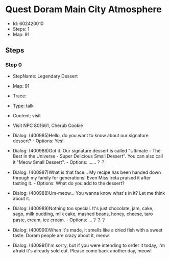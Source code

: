 # Quest Doram Main City Atmosphere

- Id: 602420010
- Steps: 1
- Map: 91

## Steps

### Step 0
- StepName:  Legendary Dessert
- Map:  91
- Trace:  
- Type:  talk
- Content:  visit
- Visit NPC 801661, Cherub Cookie

- Dialog: (400985)Hello, do you want to know about our signature dessert? - Options: Yes!
- Dialog: (400986)Got it. Our signature dessert is called "Ultimate - The Best in the Universe - Super Delicious Small Dessert". You can also call it "Meow Small Dessert". - Options: ……？？
- Dialog: (400987)What is that face... My recipe has been handed down through my family for generations! Even Miss Ireta praised it after tasting it. - Options: What do you add to the dessert?
- Dialog: (400988)Um-meow... You wanna know what's in it? Let me think about it.
- Dialog: (400989)Nothing too special. It's just chocolate, jam, cake, sago, milk pudding, milk cake, mashed beans, honey, cheese, taro paste, cream, ice cream. - Options: …？？？
- Dialog: (400990)When it's made, it smells like a dried fish with a sweet taste. Doram people are crazy about it, meow.
- Dialog: (400991)I'm sorry, but if you were intending to order it today, I'm afraid it's already sold out. Please come back another day, meow!


